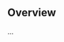<!-- Note: Please must use one of our issue templates to file an issue! 🛑 -->
<!-- 👉 https://github.com/AndrzejProchyra/my-typescript-app/issues/new/choose 👈 -->
<!-- **Issues that should have been filed with a template will be closed without action, and we will ask you to use a template.** -->

<!-- This blank issue template is only for issues that don't fit any of the templates. -->

## Overview

...
